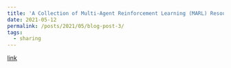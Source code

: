 ```yaml
---
title: 'A Collection of Multi-Agent Reinforcement Learning (MARL) Resources'
date: 2021-05-12
permalink: /posts/2021/05/blog-post-3/
tags:
  - sharing
---
```


[link](https://github.com/TimeBreaker/MARL-resources-collection)


